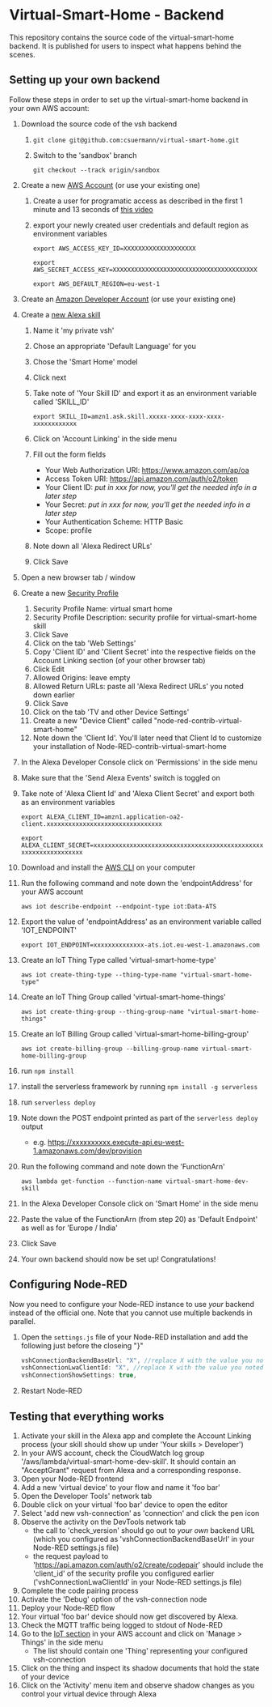 # Virtual-Smart-Home - Backend

This repository contains the source code of the virtual-smart-home backend.
It is published for users to inspect what happens behind the scenes.

## Setting up your own backend

Follow these steps in order to set up the virtual-smart-home backend in your own AWS account:

1. Download the source code of the vsh backend
    1. `git clone git@github.com:csuermann/virtual-smart-home.git`
    1. Switch to the 'sandbox' branch

       `git checkout --track origin/sandbox`
1. Create a new [AWS Account](https://portal.aws.amazon.com/) (or use your existing one)
    1. Create a user for programatic access as described in the first 1 minute and 13 seconds of [this video](https://www.youtube.com/watch?v=KngM5bfpttA)
    1. export your newly created user credentials and default region as environment variables

       `export AWS_ACCESS_KEY_ID=XXXXXXXXXXXXXXXXXXXX`

       `export AWS_SECRET_ACCESS_KEY=XXXXXXXXXXXXXXXXXXXXXXXXXXXXXXXXXXXXXXXX`

       `export AWS_DEFAULT_REGION=eu-west-1`
1. Create an [Amazon Developer Account](https://developer.amazon.com/) (or use your existing one)
1. Create a [new Alexa skill](https://developer.amazon.com/alexa/console/ask/create-new-skill)
    1. Name it 'my private vsh'
    1. Chose an appropriate 'Default Language' for you
    1. Chose the 'Smart Home' model
    1. Click next
    1. Take note of 'Your Skill ID' and export it as an environment variable called 'SKILL_ID'
       
       `export SKILL_ID=amzn1.ask.skill.xxxxx-xxxx-xxxx-xxxx-xxxxxxxxxxxx`
    1. Click on 'Account Linking' in the side menu
    1. Fill out the form fields
        - Your Web Authorization URI: https://www.amazon.com/ap/oa
        - Access Token URI: https://api.amazon.com/auth/o2/token
        - Your Client ID: _put in xxx for now, you'll get the needed info in a later step_
        - Your Secret: _put in xxx for now, you'll get the needed info in a later step_
        - Your Authentication Scheme: HTTP Basic
        - Scope: profile
    1. Note down all 'Alexa Redirect URLs'
    1. Click Save
1. Open a new browser tab / window
1. Create a new [Security Profile](https://developer.amazon.com/loginwithamazon/console/site/lwa/create-security-profile.html)
    1. Security Profile Name: virtual smart home
    1. Security Profile Description: security profile for virtual-smart-home skill
    1. Click Save
    1. Click on the tab 'Web Settings'
    1. Copy 'Client ID' and 'Client Secret' into the respective fields on the Account Linking section (of your other browser tab)
    1. Click Edit
    1. Allowed Origins: leave empty
    1. Allowed Return URLs: paste all 'Alexa Redirect URLs' you noted down earlier
    1. Click Save
    1. Click on the tab 'TV and other Device Settings'
    1. Create a new "Device Client" called "node-red-contrib-virtual-smart-home"
    1. Note down the 'Client Id'. You'll later need that Client Id to customize your installation of Node-RED-contrib-virtual-smart-home
1. In the Alexa Developer Console click on 'Permissions' in the side menu
1. Make sure that the 'Send Alexa Events' switch is toggled on
1. Take note of 'Alexa Client Id' and 'Alexa Client Secret' and export both as an environment variables
       
   `export ALEXA_CLIENT_ID=amzn1.application-oa2-client.xxxxxxxxxxxxxxxxxxxxxxxxxxxxxxxx`

   `export ALEXA_CLIENT_SECRET=xxxxxxxxxxxxxxxxxxxxxxxxxxxxxxxxxxxxxxxxxxxxxxxxxxxxxxxxxxxxxxxx`

1. Download and install the [AWS CLI](https://docs.aws.amazon.com/cli/latest/userguide/install-cliv2.html) on your computer
1. Run the following command and note down the 'endpointAddress' for your AWS account

   `aws iot describe-endpoint --endpoint-type iot:Data-ATS`
1. Export the value of 'endpointAddress' as an environment variable called 'IOT_ENDPOINT'
       
   `export IOT_ENDPOINT=xxxxxxxxxxxxxx-ats.iot.eu-west-1.amazonaws.com`
1. Create an IoT Thing Type called 'virtual-smart-home-type'

   `aws iot create-thing-type --thing-type-name "virtual-smart-home-type"`
1. Create an IoT Thing Group called 'virtual-smart-home-things'

   `aws iot create-thing-group --thing-group-name "virtual-smart-home-things"`
1. Create an IoT Billing Group called 'virtual-smart-home-billing-group'

   `aws iot create-billing-group --billing-group-name virtual-smart-home-billing-group`
1. run `npm install`
1. install the serverless framework by running `npm install -g serverless`
1. run `serverless deploy`
1. Note down the POST endpoint printed as part of the `serverless deploy` output
    - e.g. https://xxxxxxxxxx.execute-api.eu-west-1.amazonaws.com/dev/provision
1. Run the following command and note down the 'FunctionArn'

   `aws lambda get-function --function-name virtual-smart-home-dev-skill`
1. In the Alexa Developer Console click on 'Smart Home' in the side menu
1. Paste the value of the FunctionArn (from step 20) as 'Default Endpoint' as well as for 'Europe / India'
1. Click Save
1. Your own backend should now be set up! Congratulations!

## Configuring Node-RED
Now you need to configure your Node-RED instance to use _your_ backend instead of the official one. Note that you cannot use multiple backends in parallel.

1. Open the `settings.js` file of your Node-RED installation and add the following just before the closeing "}"

    ```javascript
    vshConnectionBackendBaseUrl: "X", //replace X with the value you noted down in step 19, BUT WITHOUT THE trailing '/provision' !!!
    vshConnectionLwaClientId: "X", //replace X with the value you noted down as 'Client Id' in step 6.12
    vshConnectionShowSettings: true,
    ```
1. Restart Node-RED

## Testing that everything works

1. Activate your skill in the Alexa app and complete the Account Linking process (your skill should show up under 'Your skills > Developer')
1. In your AWS account, check the CloudWatch log group '/aws/lambda/virtual-smart-home-dev-skill'. It should contain an "AcceptGrant" request from Alexa and a corresponding response.
1. Open your Node-RED frontend
1. Add a new 'virtual device' to your flow and name it 'foo bar'
1. Open the Developer Tools' network tab
1. Double click on your virtual 'foo bar' device to open the editor
1. Select 'add new vsh-connection' as 'connection' and click the pen icon
1. Observe the activity on the DevTools network tab
   - the call to 'check_version' should go out to _your own_ backend URL (which you configured as 'vshConnectionBackendBaseUrl' in your Node-RED settings.js file)
   - the request payload to 'https://api.amazon.com/auth/o2/create/codepair' should include the 'client_id' of the security profile you configured earlier ('vshConnectionLwaClientId' in your Node-RED settings.js file)
1. Complete the code pairing process
1. Activate the 'Debug' option of the vsh-connection node
1. Deploy your Node-RED flow
1. Your virtual 'foo bar' device should now get discovered by Alexa.
1. Check the MQTT traffic being logged to stdout of Node-RED
1. Go to the [IoT section](https://eu-west-1.console.aws.amazon.com/iot/home?region=eu-west-1#/thinghub) in your AWS account and click on 'Manage > Things' in the side menu
   - The list should contain one 'Thing' representing your configured vsh-connection
1. Click on the thing and inspect its shadow documents that hold the state of your device
1. Click on the 'Activity' menu item and observe shadow changes as you control your virtual device through Alexa
